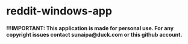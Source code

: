 # reddit-windows-app

<h4>!!!IMPORTANT: This application is made for personal use. For any copyright issues contact sunaipa@duck.com or this github account.</h4>
